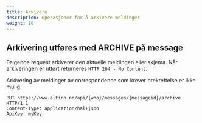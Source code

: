 ```yaml
---
title: Arkivere 
description: Operasjoner for å arkivere meldinger
weight: 10
---
```


## Arkivering utføres med ARCHIVE på message
Følgende request arkiverer den aktuelle meldingen eller skjema. 
Når arkiveringen er utført returneres `HTTP 204 - No Content`.

Arkivering av meldinger av correspondence som krever brekreftelse er ikke mulig.

```HTTP
PUT https://www.altinn.no/api/{who}/messages/{messageid}/archive HTTP/1.1
Content-Type: application/hal+json
ApiKey: myKey
```


